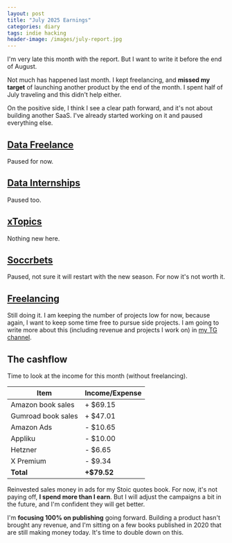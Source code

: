 ```yaml
---
layout: post
title: "July 2025 Earnings"
categories: diary
tags: indie hacking
header-image: /images/july-report.jpg
---
```


I'm very late this month with the report. But I want to write it before the end of August.

Not much has happened last month. I kept freelancing, and **missed my target** of launching another product by the end of the month. I spent half of July traveling and this didn't help either.

On the positive side, I think I see a clear path forward, and it's not about building another SaaS. I've already started working on it and paused everything else.

## [Data Freelance][tg-datafreelance]

Paused for now.

## [Data Internships][datainternships]

Paused too.

## [xTopics][xtopics]

Nothing new here.

## [Soccrbets][soccrbets]

Paused, not sure it will restart with the new season. For now it's not worth it.

## [Freelancing][personal]

Still doing it. I am keeping the number of projects low for now, because again, I want to keep some time free to pursue side projects. I am going to write more about this (including revenue and projects I work on) in [my TG channel][tg-datafreelance].

## The cashflow

Time to look at the income for this month (without freelancing).

| Item               | Income/Expense |
| ------------------ | -------------- |
| Amazon book sales  | + $69.15       |
| Gumroad book sales | + $47.01       |
| Amazon Ads         | - $10.65       |
| Appliku            | - $10.00       |
| Hetzner            | - $6.65        |
| X Premium          | - $9.34        |
| **Total**          | **+$79.52**    |

Reinvested sales money in ads for my Stoic quotes book. For now, it's not paying off, **I spend more than I earn**. But I will adjust the campaigns a bit in the future, and I'm confident they will get better.

I'm **focusing 100% on publishing** going forward. Building a product hasn't brought any revenue, and I'm sitting on a few books published in 2020 that are still making money today. It's time to double down on this.

[soccrbets]: https://soccrbets.com
[xtopics]: https://xtopics.co
[personal]: https://x.com/tropianhs
[datainternships]: https://datainternships.co
[telegram-soccrbets]: https://t.me/soccrbets
[tg-datafreelance]: https://t.me/datafreelance
[fran-x]: https://x.com/franbetteo
[xtopics-plug]: https://x.com/tropianhs/status/1929904801904521512
[alexandra-x]: https://x.com/rocketshipalx
[ph-launch]: https://www.producthunt.com/products/product-hunt-topics-by-xtopics

